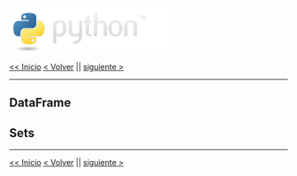 <img src="../assets/img/python-logo.png" />

[<< Inicio](./README.md) [< Volver](./pandas_csv_xls.md) || [siguiente >](./matplotlib.md)

---

## DataFrame

## Sets

---

[<< Inicio](./README.md) [< Volver](./pandas_csv_xls.md) || [siguiente >](./matplotlib.md)
